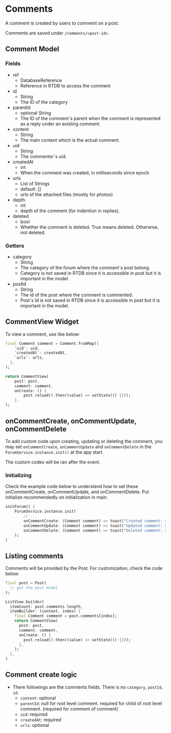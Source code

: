 # Comments  

<!-- TODO revise -->

A comment is created by users to comment on a post.

Comments are saved under `/comments/<post-id>`.

<!-- 
  TODOS
  1. Update Models
  2. Update Cloud Summary Functions (done)
  3. Update Typesense Indexing
  4. Update Refs
-->

## Comment Model

### Fields

- ref
    - DatabaseReference
    - Reference in RTDB to access the comment
- id
    - String
    - The ID of the category
- parentId
    - optional String
    - The ID of the comment`s parent when the comment is represented as a reply under an existing comment.
- content
    - String
    - The main content which is the actual comment.
- uid
    - String
    - The commenter`s uid.
- createdAt
    - int
    - When the comment was created, in milliseconds since epoch
- urls
    - List of Strings
    - default: []
    - urls of the attached files (mostly for photos)
- depth
    - int
    - depth of the comment (for indention in replies).
- deleted
    - bool
    - Whether the comment is deleted. True means deleted. Otherwise, not deleted.

### Getters

- category
    - String
    - The category of the forum where the comment`s post belong.
    - Category is not saved in RTDB since it is accessible in post but it is important in the model.
- postId
    - String
    - The id of the post where the comment is commented.
    - Post`s Id is not saved in RTDB since it is accessible in post but it is important in the model.
  
## CommentView Widget

To view a comment, use like below:

```dart
final Comment comment = Comment.fromMap({
    `uid`: uid,
    `createdAt`: createdAt,
    `urls`: urls,
  },
);

return CommentView(
    post: post,
    comment: comment,
    onCreate: () {
        post.reload().then((value) => setState(() {}));
    },
);
```

## onCommentCreate, onCommentUpdate, onCommentDelete

To add custom code upon creating, updating or deleting the comment, you may set `onCommentCreate`, `onCommentUpdate` and `onCommentDelete` in the `ForumService.instance.init()` at the app start.

The custom codes will be ran after the event.

### Initializing

Check the example code below to understand how to set these onCommentCreate, onCommentUpdate, and onCommentDelete. Put initialize recommendedly on initialization in main.

```dart
initForum() {
    ForumService.instance.init(
        // ... 
        onCommentCreate: (Comment comment) => toast("Created comment: $comment"),
        onCommentUpdate: (Comment comment) => toast("Updated comment: $comment"),
        onCommentDelete: (Comment comment) => toast("Deleted comment: $comment"),
    );
}
```

## Listing comments

<!-- TODO revise since comments are not in posts -->

Comments will be provided by the Post. For customization, check the code below:

<!-- TODO need to update because comment is no longer in post -->

```dart
final post = Post(
  // get the post model
);

ListView.builder(
  itemCount: post.comments.length,
  itemBuilder: (context, index) {
    final Comment comment = post.comments[index];
    return CommentView(
      post: post,
      comment: comment,
      onCreate: () {
        post.reload().then((value) => setState(() {}));
      },
    );
  },
)
```

## Comment create logic

- There followings are the comments fields. There is no `category`, `postId`, `id`.
    - `content`: optional
    - `parentId`: null for root level comment. required for child of root level comment. (required for comment of comment)
    - `uid`: required
    - `createdAt`: required
    - `urls`: optional
